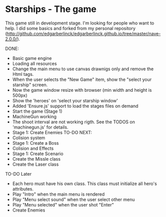 Starships - The game
====================

This game still in development stage. I'm looking for people who want to help.
I did some basics and forked from my personal repository (http://github.com/edgarberlinck/edgarberlinck.github.io/tree/master/nave-2.0.0/).

DONE:
 - Basic game engine
 - Loading all resources
 - Change the main menu to use canvas drawnigs only and remove the Html tags.
 - When the user selects the "New Game" item, show the "select your starship" screen.
 - Now the game window resize with browser (min width and height is 500px)
 - Show the 'heroes' on 'select your starship window'
 - Added 'Ensure.js' support to load the stages files on demand
 - Start the game (Stage 1) 
 - MachineGun working
 - The shoot interval are not working rigth. See the TODOS on 'machinegun.js' for details.
 - Stage 1: Create Enemies
TO-DO NEXT:
 - Colision system
 - Stage 1: Create a Boss
 - Colision and Effects
 - Stage 1: Create Scenario
 - Create the Missle class
 - Create the Laser class

 TO-DO Later
 - Each hero must have his own class. This class must initialize all hero's attributes.
 - Play "Intro" when the main menu is rendered
 - Play "Menu select sound" when the user select other menu
 - Play "Menu selected" when the user shot "Enter"
 - Create Enemies
 
